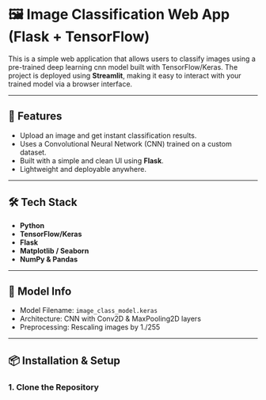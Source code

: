 # 🖼️ Image Classification Web App (Flask + TensorFlow)

This is a simple web application that allows users to classify images using a pre-trained deep learning cnn model built with TensorFlow/Keras. The project is deployed using **Streamlit**, making it easy to interact with your trained model via a browser interface.

---

## 🚀 Features

- Upload an image and get instant classification results.
- Uses a Convolutional Neural Network (CNN) trained on a custom dataset.
- Built with a simple and clean UI using **Flask**.
- Lightweight and deployable anywhere.

---

## 🛠 Tech Stack

- **Python**
- **TensorFlow/Keras**
- **Flask**
- **Matplotlib / Seaborn**
- **NumPy & Pandas**

---

## 🧠 Model Info

- Model Filename: `image_class_model.keras`
- Architecture: CNN with Conv2D & MaxPooling2D layers
- Preprocessing: Rescaling images by 1./255

---

## 📦 Installation & Setup

### 1. Clone the Repository

